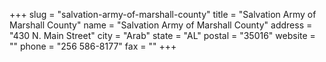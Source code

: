 +++
slug = "salvation-army-of-marshall-county"
title = "Salvation Army of Marshall County"
name = "Salvation Army of Marshall County"
address = "430 N. Main Street"
city = "Arab"
state = "AL"
postal = "35016"
website = ""
phone = "256 586-8177"
fax = ""
+++
